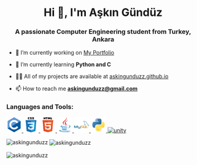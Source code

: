 <h1 align="center">Hi 👋, I'm Aşkın Gündüz</h1>
<h3 align="center">A passionate Computer Engineering student from Turkey, Ankara</h3>

- 🔭 I’m currently working on [My Portfolio](askingunduzz.github.io)

- 🌱 I’m currently learning **Python and C**

- 👨‍💻 All of my projects are available at [askingunduzz.github.io](askingunduzz.github.io)

- 📫 How to reach me **askingunduzz@gmail.com**

<h3 align="left">Languages and Tools:</h3>
<p align="left"> <a href="https://www.cprogramming.com/" target="_blank" rel="noreferrer"> <img src="https://raw.githubusercontent.com/devicons/devicon/master/icons/c/c-original.svg" alt="c" width="40" height="40"/> </a> <a href="https://www.w3schools.com/css/" target="_blank" rel="noreferrer"> <img src="https://raw.githubusercontent.com/devicons/devicon/master/icons/css3/css3-original-wordmark.svg" alt="css3" width="40" height="40"/> </a> <a href="https://www.w3.org/html/" target="_blank" rel="noreferrer"> <img src="https://raw.githubusercontent.com/devicons/devicon/master/icons/html5/html5-original-wordmark.svg" alt="html5" width="40" height="40"/> </a> <a href="https://www.java.com" target="_blank" rel="noreferrer"> <img src="https://raw.githubusercontent.com/devicons/devicon/master/icons/java/java-original.svg" alt="java" width="40" height="40"/> </a> <a href="https://www.mysql.com/" target="_blank" rel="noreferrer"> <img src="https://raw.githubusercontent.com/devicons/devicon/master/icons/mysql/mysql-original-wordmark.svg" alt="mysql" width="40" height="40"/> </a> <a href="https://www.python.org" target="_blank" rel="noreferrer"> <img src="https://raw.githubusercontent.com/devicons/devicon/master/icons/python/python-original.svg" alt="python" width="40" height="40"/> </a> <a href="https://unity.com/" target="_blank" rel="noreferrer"> <img src="https://www.vectorlogo.zone/logos/unity3d/unity3d-icon.svg" alt="unity" width="40" height="40"/> </a> </p>

<p><img align="left" src="https://github-readme-stats.vercel.app/api/top-langs?username=askingunduzz&show_icons=true&locale=en&layout=compact" alt="askingunduzz" /></p>

<p>&nbsp;<img align="center" src="https://github-readme-stats.vercel.app/api?username=askingunduzz&show_icons=true&locale=en" alt="askingunduzz" /></p>

<p><img align="center" src="https://github-readme-streak-stats.herokuapp.com/?user=askingunduzz&" alt="askingunduzz" /></p>
